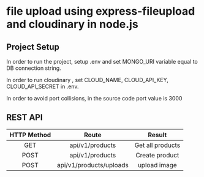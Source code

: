 # file upload using express-fileupload and cloudinary in node.js 

## Project Setup
In order to run the project, setup .env and set MONGO_URI variable equal to DB connection string.

In order to run cloudinary , set CLOUD_NAME, CLOUD_API_KEY, CLOUD_API_SECRET in .env.

In order to avoid port collisions, in the source code port value is 3000

## REST API

| **HTTP Method**  | **Route**  | **Result**  |
| :------------: | :------------: | :------------: |
|  GET |  api/v1/products |  Get all products |
|  POST |  api/v1/products |  Create product |
| POST |  api/v1/products/uploads |  upload image |



